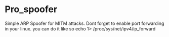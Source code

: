 # Pro_spoofer
Simple ARP Spoofer for MITM attacks.
Dont forget to enable port forwarding in your linux. you can do it like so
echo 1> /proc/sys/net/ipv4/ip_forward
